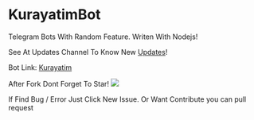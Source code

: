 # KurayatimBot
Telegram Bots With Random Feature. Writen With Nodejs!

See At Updates Channel To Know New [Updates](https://t.me/kurayatib)!

Bot Link: [Kurayatim](https://t.me/kurayatimbot)

After Fork Dont Forget To Star! <img src="https://img.shields.io/github/stars/kurayatim/kurayatimbot.svg" /> 

If Find Bug / Error Just Click New Issue. Or Want Contribute you can pull request



